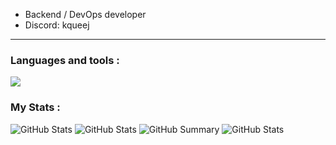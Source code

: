 -  Backend / DevOps developer 
-  Discord: kqueej
---
### Languages and tools :

[![](https://skillicons.dev/icons?i=rust,py,go,cpp,bash,bots,powershell,git,mysql,docker,linux&theme=dark)](https://skillicons.dev)


### My Stats : 
![GitHub Stats](http://github-profile-summary-cards.vercel.app/api/cards/stats?username=Junsious&theme=solarized_dark) ![GitHub Stats](https://github-readme-stats.vercel.app/api/top-langs/?username=Junsious&theme=solarized-dark&show_icons=true&hide_border=true&layout=compact)
![GitHub Summary](http://github-profile-summary-cards.vercel.app/api/cards/profile-details?username=Junsious&theme=solarized_dark)
![GitHub Stats](https://streak-stats.demolab.com?user=Junsious&theme=solarized-dark&hide_border=true)
